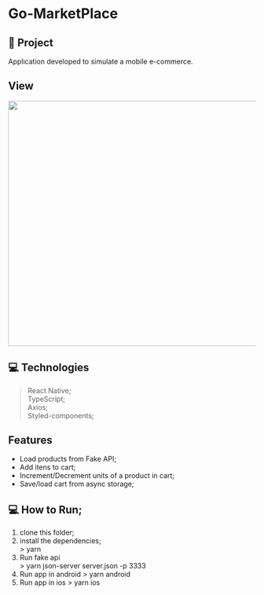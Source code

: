 # Go-MarketPlace

## 🚀 Project
  Application developed to simulate a mobile e-commerce. <br /> 

## View
<img src="https://github.com/GabrielBrotas/Happy-NLW3/blob/main/images/happy-mobile.gif" width="800px" height="500px" />

## 💻 Technologies
  > React Native; <br />
  > TypeScript; <br />
  > Axios; <br />
  > Styled-components; <br />

## Features
  - Load products from Fake API;
  - Add itens to cart;
  - Increment/Decrement units of a product in cart;
  - Save/load cart from async storage; 

## 💻 How to Run;
  1. clone this folder; <br />
  2. install the dependencies; <br />
    > yarn <br />
  3. Run fake api <br />
    > yarn json-server server.json -p 3333 <br />
  4. Run app in android
    > yarn android
  5. Run app in ios
    > yarn ios
 
